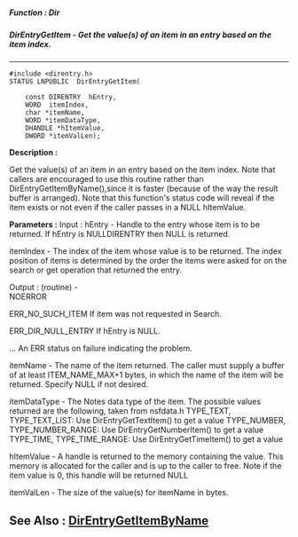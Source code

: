 ##### Function : Dir
##### DirEntryGetItem - Get the value(s) of an item in an entry based on the item index. 
---
```
#include <direntry.h>
STATUS LNPUBLIC  DirEntryGetItem(

	const DIRENTRY  hEntry,
	WORD  itemIndex,
	char *itemName,
	WORD *itemDataType,
	DHANDLE *hItemValue,
	DWORD *itemValLen);
```
**Description :**

Get the value(s) of an item in an entry based on the item index. 
          Note that callers are encouraged to use this routine rather than 
DirEntryGetItemByName(),since it is faster (because of the way the result 
buffer is arranged). 
          Note that this function's status code will reveal if the item exists 
or not even if the caller passes in a NULL hItemValue.

**Parameters :**
Input :
hEntry  -  Handle to the entry whose item is to be returned. If hEntry is NULLDIRENTRY then NULL is returned.

itemIndex  -  The index of the item whose value is to be returned. The index position of items is determined by the order the items were asked for on the search or get operation that returned the entry.

Output :
(routine)  -  
NOERROR

ERR_NO_SUCH_ITEM
If item was not requested in Search. 

ERR_DIR_NULL_ENTRY
If hEntry is NULL. 

...
An ERR status on failure indicating the problem. 



itemName  -  The name of the item returned. The caller must supply a buffer of at least ITEM_NAME_MAX+1 bytes, in which the name of the item will be returned. Specify NULL if not desired.

itemDataType  -  The Notes data type of the item. The possible values returned are the following, taken from nsfdata.h 
TYPE_TEXT, TYPE_TEXT_LIST: Use DirEntryGetTextItem() to get a value 
TYPE_NUMBER, TYPE_NUMBER_RANGE: Use DirEntryGetNumberItem() to get a value 
TYPE_TIME, TYPE_TIME_RANGE: Use DirEntryGetTimeItem() to get a value

hItemValue  -  A handle is returned to the memory containing the value. This memory is allocated for the caller and is up to the caller to free. Note if the item value is 0, this handle will be returned NULL

itemValLen  -  The size of the value(s) for itemName in bytes.


**See Also :**
[DirEntryGetItemByName](/domino-c-api-docs/reference/Func/DirEntryGetItemByName)
---

